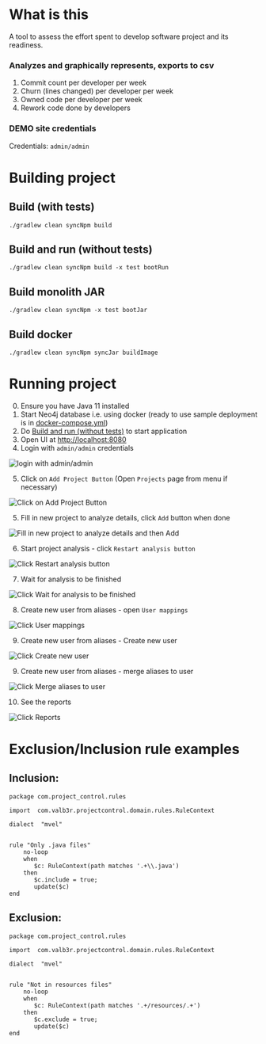 # What is this 

A tool to assess the effort spent to develop software project and its readiness.

### Analyzes and graphically represents, exports to csv

1. Commit count per developer per week
1. Churn (lines changed) per developer per week
1. Owned code per developer per week
1. Rework code done by developers

### DEMO site credentials

Credentials: `admin/admin`

# Building project

## Build (with tests)

```shell
./gradlew clean syncNpm build
```

## Build and run (without tests)

```shell
./gradlew clean syncNpm build -x test bootRun
```

## Build monolith JAR

```shell
./gradlew clean syncNpm -x test bootJar
```

## Build docker

```shell
./gradlew clean syncNpm syncJar buildImage
```

# Running project

0. Ensure you have Java 11 installed
1. Start Neo4j database i.e. using docker (ready to use sample deployment is in [docker-compose.yml](neo4j-docker-compose/docker-compose.yml))
2. Do [Build and run (without tests)](#build-and-run-without-tests) to start application
3. Open UI at [http://localhost:8080](http://localhost:8080)
4. Login with `admin/admin` credentials
   
![login with admin/admin](docs/img/login.png)

5. Click on `Add Project Button` (Open `Projects` page from menu if necessary)
   
![Click on Add Project Button](docs/img/add_button.png)


5. Fill in new project to analyze details, click `Add` button when done

![Fill in new project to analyze details and then Add](docs/img/setup_new_project.png)

6. Start project analysis - click `Restart analysis button`

![Click `Restart analysis button`](docs/img/start_analysis.png)

7. Wait for analysis to be finished

![Click `Wait for analysis to be finished`](docs/img/finished_state.png)

8. Create new user from aliases - open `User mappings`

![Click `User mappings`](docs/img/open_user_mappings.png)

9. Create new user from aliases - Create new user

![Click `Create new user`](docs/img/new_user.png)

9. Create new user from aliases - merge aliases to user

![Click `Merge aliases to user`](docs/img/merge_aliases_to_user.png)

10. See the reports

![Click `Reports`](docs/img/browse_reports.png)


# Exclusion/Inclusion rule examples

## Inclusion:

```drools
package com.project_control.rules

import  com.valb3r.projectcontrol.domain.rules.RuleContext

dialect  "mvel"


rule "Only .java files"
    no-loop
    when
       $c: RuleContext(path matches '.+\\.java')
    then
       $c.include = true;
       update($c)
end
```

## Exclusion:

```drools
package com.project_control.rules

import  com.valb3r.projectcontrol.domain.rules.RuleContext

dialect  "mvel"


rule "Not in resources files"
    no-loop
    when
       $c: RuleContext(path matches '.+/resources/.+')
    then
       $c.exclude = true;
       update($c)
end
```
